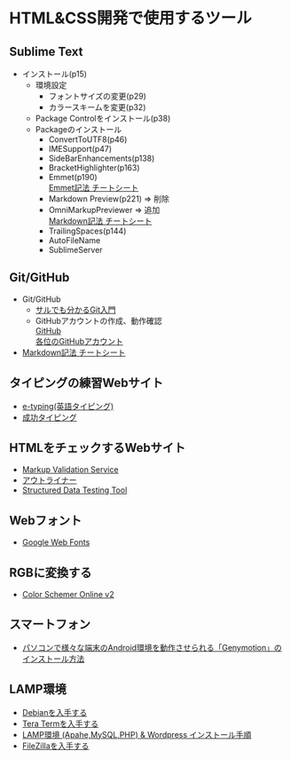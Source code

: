 # HTML&CSS開発で使用するツール

## Sublime Text

- インストール(p15)
	- 環境設定
		- フォントサイズの変更(p29)
		- カラースキームを変更(p32)
	- Package Controlをインストール(p38)
	- Packageのインストール
		- ConvertToUTF8(p46)
		- IMESupport(p47)
		- SideBarEnhancements(p138)
		- BracketHighlighter(p163)
		- Emmet(p190)  
		<a href="http://docs.emmet.io/cheat-sheet/" target="_blank">Emmet記法 チートシート</a>
		- Markdown Preview(p221) => 削除
		- OmniMarkupPreviewer => 追加  
		<a href="https://help.github.com/articles/github-flavored-markdown/" target="_blank">Markdown記法 チートシート</a>
		- TrailingSpaces(p144)
		- AutoFileName
		- SublimeServer

## Git/GitHub

- Git/GitHub
	- <a href="http://www.backlog.jp/git-guide/" target="_blank">サルでも分かるGit入門</a>
	- GitHubアカウントの作成、動作確認  
	<a href="https://github.com/" target="_blank">GitHub</a>  
	<a href="https://github.com/wp15000/list/blob/master/github.md" target="_blank">各位のGitHubアカウント</a>
- <a href="https://help.github.com/articles/github-flavored-markdown/" target="_blank">Markdown記法 チートシート</a>

## タイピングの練習Webサイト

- <a href="http://www.e-typing.ne.jp/english/" target="_blank">e-typing(英語タイピング)</a>
- <a href="http://www.seikoutyping.com/index.php?shosinshatyping" target="_blank">成功タイピング</a>

## HTMLをチェックするWebサイト

- <a href="http://validator.w3.org/" target="_blank">Markup Validation Service</a>
- <a href="http://gsnedders.html5.org/outliner/" target="_blank">アウトライナー</a>
- <a href="https://developers.google.com/structured-data/testing-tool/" target="_blank">Structured Data Testing Tool</a>

## Webフォント
- <a href="http://www.google.com/webfonts" target="_blank">Google Web Fonts</a>

## RGBに変換する
- <a href="http://www.colorschemer.com/online.html" target="_blank">Color Schemer Online v2</a>

## スマートフォン

- <a href="http://nelog.jp/genymotion-install" target="_blank">パソコンで様々な端末のAndroid環境を動作させられる「Genymotion」のインストール方法</a>

## LAMP環境

- <a href="https://www.debian.org/" target="_blank">Debianを入手する</a>
- <a href="https://osdn.jp/projects/ttssh2/" target="_blank">Tera Termを入手する</a>
- <a href="http://www.slideshare.net/kkyama/lamppostgre-sqldebian" target="_blank">LAMP環境 (Apahe,MySQL,PHP) & Wordpress インストール手順 </a>
- <a href="https://osdn.jp/projects/filezilla/releases/" target="_blank">FileZillaを入手する</a>